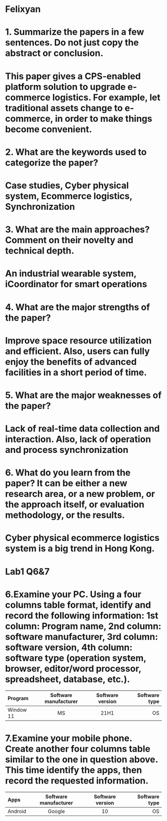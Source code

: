 # Felixyan
# 1. Summarize the papers in a few sentences. Do not just copy the abstract or conclusion.
# This paper gives a CPS-enabled platform solution to upgrade e-commerce logistics. For example, let traditional assets change to e-commerce, in order to make things become convenient.
# 2. What are the keywords used to categorize the paper?
# Case studies, Cyber physical system, Ecommerce logistics, Synchronization
# 3. What are the main approaches? Comment on their novelty and technical depth.
# An industrial wearable system, iCoordinator for smart operations
# 4. What are the major strengths of the paper?
# Improve space resource utilization and efficient. Also, users can fully enjoy the benefits of advanced facilities in a short period of time.
# 5. What are the major weaknesses of the paper?
# Lack of real-time data collection and interaction. Also, lack of operation and process synchronization
# 6. What do you learn from the paper? It can be either a new research area, or a new problem, or the approach itself, or evaluation methodology, or the results.
# Cyber physical ecommerce logistics system is a big trend in Hong Kong. 
# Lab1 Q6&7
# 6.Examine your PC. Using a four columns table format, identify and record the following information: 1st column: Program name, 2nd column: software manufacturer, 3rd column: software version, 4th column: software type (operation system, browser, editor/word processor, spreadsheet, database, etc.).
| Program | Software manufacturer | Software version | Software type |
| :---       |     :---:      |   :---:  |---:|
| Window 11 | MS| 21H1	 |OS |
# 7.Examine your mobile phone. Create another four columns table similar to the one in question above. This time identify the apps, then record the requested information.
| Apps | Software manufacturer | Software version | Software type |
| :---       |     :---:      |   :---:  |     ---: |
| Android     | Google       | 10      | OS |
